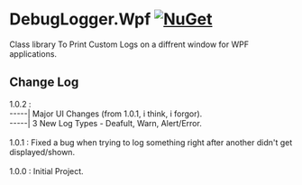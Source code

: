 # DebugLogger.Wpf [![NuGet](https://img.shields.io/nuget/v/DebugLogger.Wpf.svg)](https://www.nuget.org/packages/DebugLogger.Wpf/)
Class library To Print Custom Logs on a diffrent window for WPF applications.

<h2>Change Log</h2>
1.0.2 :
</br>
-----| Major UI Changes (from 1.0.1, i think, i forgor).
</br>
-----| 3 New Log Types - Deafult, Warn, Alert/Error.
</br></br>                
1.0.1 : Fixed a bug when trying to log something right after another didn't get displayed/shown. 
</br></br>
1.0.0 : Initial Project.
